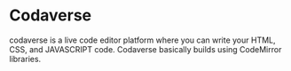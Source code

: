 # Codaverse
codaverse is a live code editor platform where you can write your HTML, CSS, and JAVASCRIPT code. Codaverse basically builds using CodeMirror libraries.
